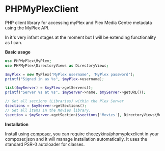 # PHPMyPlexClient
PHP client library for accessing myPlex and Plex Media Centre metadata using the MyPlex API.

In it's very infant stages at the moment but I will be extending functionality as I can.

**Basic usage**

```php
use PHPMyPlex\MyPlex;
use PHPMyPlex\DirectoryViews as DirectoryViews;

$myPlex = new MyPlex('MyPlex username', 'MyPlex password');
printf("Signed in as %s", $myPlex->username);

list($myServer) = $myPlex->getServers();
printf("Server %s at %s", $myServer->name, $myServer->getURL());

// Get all sections (Libraries) within the Plex Server
$sections = $myServer->getSections();
// Get all items in the Movies library.
$section = $myServer->getSection($sections['Movies'], DirectoryViews\MovieDirectoryView::ALL);
```

**Installation**

Install using [composer](https://getcomposer.org/), you can require cheezykins/phpmyplexclient in your composer.json and it will manage installation automatically. It uses the standard PSR-0 autoloader for classes.
